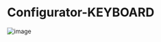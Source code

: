 # Configurator-KEYBOARD

![image](https://user-images.githubusercontent.com/87446991/193466960-8e07ce47-feba-4f95-bf77-15a793375a66.png)
